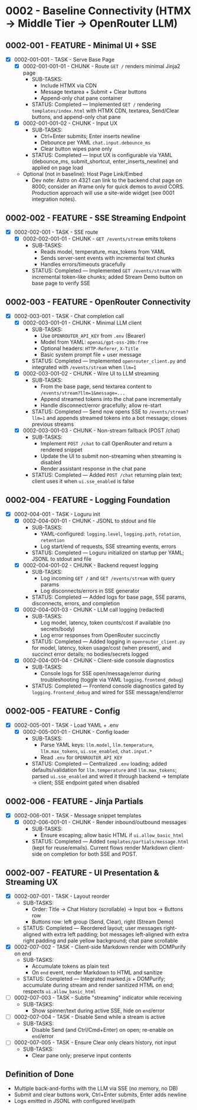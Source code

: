 # 0002 - Baseline Connectivity (HTMX → Middle Tier → OpenRouter LLM)

## 0002-001 - FEATURE - Minimal UI + SSE
- [x] 0002-001-001 - TASK - Serve Base Page
  - [x] 0002-001-001-01 - CHUNK - Route `GET /` renders minimal Jinja2 page
    - SUB-TASKS:
      - Include HTMX via CDN
      - Message textarea + Submit + Clear buttons
      - Append-only chat pane container
    - STATUS: Completed — Implemented `GET /` rendering `templates/index.html` with HTMX CDN, textarea, Send/Clear buttons, and append-only chat pane
  - [x] 0002-001-001-02 - CHUNK - Input UX
    - SUB-TASKS:
      - Ctrl+Enter submits; Enter inserts newline
      - Debounce per YAML `chat.input.debounce_ms`
      - Clear button wipes pane only
    - STATUS: Completed — Input UX is configurable via YAML (debounce_ms, submit_shortcut, enter_inserts_newline) and applied on page load
  - Optional (not in baseline): Host Page Link/Embed
    - Dev note: Astro on 4321 can link to the backend chat page on 8000; consider an iframe only for quick demos to avoid CORS. Production approach will use a site-wide widget (see 0001 integration notes).

## 0002-002 - FEATURE - SSE Streaming Endpoint
- [x] 0002-002-001 - TASK - SSE route
  - [x] 0002-002-001-01 - CHUNK - `GET /events/stream` emits tokens
    - SUB-TASKS:
      - Reads model, temperature, max_tokens from YAML
      - Sends server-sent events with incremental text chunks
      - Handles errors/timeouts gracefully
    - STATUS: Completed — Implemented `GET /events/stream` with incremental token-like chunks; added Stream Demo button on base page to verify SSE

## 0002-003 - FEATURE - OpenRouter Connectivity
- [x] 0002-003-001 - TASK - Chat completion call
  - [x] 0002-003-001-01 - CHUNK - Minimal LLM client
    - SUB-TASKS:
      - Use `OPENROUTER_API_KEY` from `.env` (Bearer)
      - Model from YAML: `openai/gpt-oss-20b:free`
      - Optional headers: `HTTP-Referer`, `X-Title`
      - Basic system prompt file + user message
    - STATUS: Completed — Implemented `openrouter_client.py` and integrated with `/events/stream` when `llm=1`
  - [x] 0002-003-001-02 - CHUNK - Wire UI to LLM streaming
    - SUB-TASKS:
      - From the base page, send textarea content to `/events/stream?llm=1&message=...`
      - Append streamed tokens into the chat pane incrementally
      - Handle disconnect/error gracefully; allow re-start
    - STATUS: Completed — Send now opens SSE to `/events/stream?llm=1` and appends streamed tokens into a bot message; closes previous streams
  - [x] 0002-003-001-03 - CHUNK - Non-stream fallback (POST /chat)
    - SUB-TASKS:
      - Implement `POST /chat` to call OpenRouter and return a rendered snippet
      - Update the UI to submit non-streaming when streaming is disabled
      - Render assistant response in the chat pane
    - STATUS: Completed — Added `POST /chat` returning plain text; client uses it when `ui.sse_enabled` is false

## 0002-004 - FEATURE - Logging Foundation
- [x] 0002-004-001 - TASK - Loguru init
  - [x] 0002-004-001-01 - CHUNK - JSONL to stdout and file
    - SUB-TASKS:
      - YAML-configured: `logging.level`, `logging.path`, `rotation`, `retention`
      - Log start/end of requests, SSE streaming events, errors
    - STATUS: Completed — Loguru initialized on startup per YAML; JSONL to stdout and file
  - [x] 0002-004-001-02 - CHUNK - Backend request logging
    - SUB-TASKS:
      - Log incoming `GET /` and `GET /events/stream` with query params
      - Log disconnects/errors in SSE generator
    - STATUS: Completed — Added logs for base page, SSE params, disconnects, errors, and completion
  - [x] 0002-004-001-03 - CHUNK - LLM call logging (redacted)
    - SUB-TASKS:
      - Log model, latency, token counts/cost if available (no secrets/body)
      - Log error responses from OpenRouter succinctly
    - STATUS: Completed — Added logging in `openrouter_client.py` for model, latency, token usage/cost (when present), and succinct error details; no bodies/secrets logged
  - [x] 0002-004-001-04 - CHUNK - Client-side console diagnostics
    - SUB-TASKS:
      - Console logs for SSE open/message/error during troubleshooting (toggle via YAML `logging.frontend_debug`)
    - STATUS: Completed — Frontend console diagnostics gated by `logging.frontend_debug` and wired for SSE message/end/error

## 0002-005 - FEATURE - Config
- [x] 0002-005-001 - TASK - Load YAML + .env
  - [x] 0002-005-001-01 - CHUNK - Config loader
    - SUB-TASKS:
      - Parse YAML keys: `llm.model`, `llm.temperature`, `llm.max_tokens`, `ui.sse_enabled`, `chat.input.*`
      - Read `.env` for `OPENROUTER_API_KEY`
    - STATUS: Completed — Centralized `.env` loading; added defaults/validation for `llm.temperature` and `llm.max_tokens`; parsed `ui.sse_enabled` and wired it through backend → template → client; SSE endpoint gated when disabled

## 0002-006 - FEATURE - Jinja Partials
- [x] 0002-006-001 - TASK - Message snippet templates
  - [x] 0002-006-001-01 - CHUNK - Render inbound/outbound messages
    - SUB-TASKS:
      - Ensure escaping; allow basic HTML if `ui.allow_basic_html`
    - STATUS: Completed — Added `templates/partials/message.html` (kept for reuse/emails). Current flows render Markdown client-side on completion for both SSE and POST.

## 0002-007 - FEATURE - UI Presentation & Streaming UX
- [x] 0002-007-001 - TASK - Layout reorder
  - SUB-TASKS:
    - Order: Title → Chat History (scrollable) → Input box → Buttons row
    - Buttons row: left group (Send, Clear), right (Stream Demo)
  - STATUS: Completed — Reordered layout; user messages right-aligned with extra left padding; bot messages left-aligned with extra right padding and pale yellow background; chat pane scrollable
- [x] 0002-007-002 - TASK - Client-side Markdown render with DOMPurify on end
  - SUB-TASKS:
    - Accumulate tokens as plain text
    - On `end` event, render Markdown to HTML and sanitize
  - STATUS: Completed — Integrated marked.js + DOMPurify; accumulate during stream and render sanitized HTML on end; respects `ui.allow_basic_html`
- [ ] 0002-007-003 - TASK - Subtle "streaming" indicator while receiving
  - SUB-TASKS:
    - Show spinner/text during active SSE, hide on `end`/error
- [ ] 0002-007-004 - TASK - Disable Send while a stream is active
  - SUB-TASKS:
    - Disable Send (and Ctrl/Cmd+Enter) on open; re-enable on `end`/error
- [ ] 0002-007-005 - TASK - Ensure Clear only clears history, not input
  - SUB-TASKS:
    - Clear pane only; preserve input contents

## Definition of Done
- Multiple back-and-forths with the LLM via SSE (no memory, no DB)
- Submit and clear buttons work, Ctrl+Enter submits, Enter adds newline
- Logs emitted in JSONL with configured level/path
